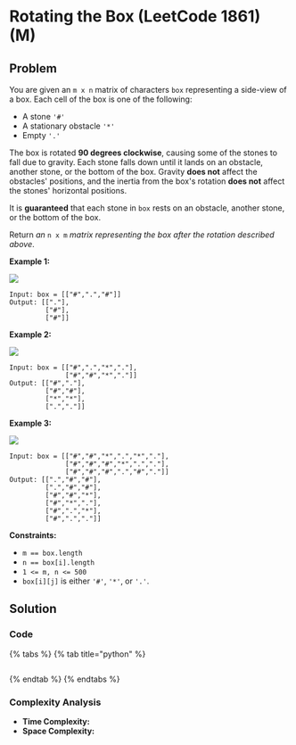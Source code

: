 # Rotating the Box \(LeetCode 1861\) \(M\)

## Problem

You are given an `m x n` matrix of characters `box` representing a side-view of a box. Each cell of the box is one of the following:

* A stone `'#'`
* A stationary obstacle `'*'`
* Empty `'.'`

The box is rotated **90 degrees clockwise**, causing some of the stones to fall due to gravity. Each stone falls down until it lands on an obstacle, another stone, or the bottom of the box. Gravity **does not** affect the obstacles' positions, and the inertia from the box's rotation **does not** affect the stones' horizontal positions.

It is **guaranteed** that each stone in `box` rests on an obstacle, another stone, or the bottom of the box.

Return _an_ `n x m` _matrix representing the box after the rotation described above_.

**Example 1:**

![](https://assets.leetcode.com/uploads/2021/04/08/rotatingtheboxleetcodewithstones.png)

```text
Input: box = [["#",".","#"]]
Output: [["."],
         ["#"],
         ["#"]]
```

**Example 2:**

![](https://assets.leetcode.com/uploads/2021/04/08/rotatingtheboxleetcode2withstones.png)

```text
Input: box = [["#",".","*","."],
              ["#","#","*","."]]
Output: [["#","."],
         ["#","#"],
         ["*","*"],
         [".","."]]
```

**Example 3:**

![](https://assets.leetcode.com/uploads/2021/04/08/rotatingtheboxleetcode3withstone.png)

```text
Input: box = [["#","#","*",".","*","."],
              ["#","#","#","*",".","."],
              ["#","#","#",".","#","."]]
Output: [[".","#","#"],
         [".","#","#"],
         ["#","#","*"],
         ["#","*","."],
         ["#",".","*"],
         ["#",".","."]]
```

**Constraints:**

* `m == box.length`
* `n == box[i].length`
* `1 <= m, n <= 500`
* `box[i][j]` is either `'#'`, `'*'`, or `'.'`.

## Solution 

### Code

{% tabs %}
{% tab title="python" %}
```python

```
{% endtab %}
{% endtabs %}

### Complexity Analysis

* **Time Complexity:**
* **Space Complexity:**

